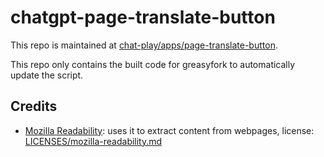 # chatgpt-page-translate-button

This repo is maintained at [chat-play/apps/page-translate-button](https://github.com/mefengl/chat-play).

This repo only contains the built code for greasyfork to automatically update the script.

## Credits

- [Mozilla Readability](https://github.com/mozilla/readability): uses it to extract content from webpages, license: [LICENSES/mozilla-readability.md](LICENSES/mozilla-readability.md)
